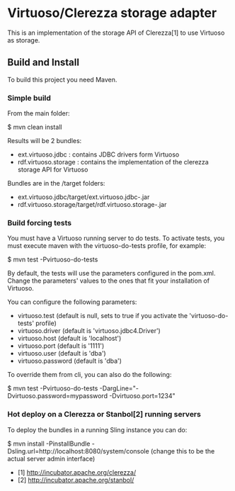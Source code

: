 # Virtuoso/Clerezza storage adapter

This is an implementation of the storage API of Clerezza[1] to use Virtuoso as storage.
 

## Build and Install
To build this project you need Maven. 

### Simple build
From the main folder:

 $ mvn clean install

Results will be 2 bundles:

* ext.virtuoso.jdbc : contains JDBC drivers form Virtuoso
* rdf.virtuoso.storage : contains the implementation of the clerezza storage API for Virtuoso

Bundles are in the /target folders:

* ext.virtuoso.jdbc/target/ext.virtuoso.jdbc-<version>.jar
* rdf.virtuoso.storage/target/rdf.virtuoso.storage-<version>.jar

### Build forcing tests
You must have a Virtuoso running server to do tests.
To activate tests, you must execute maven with the virtuoso-do-tests profile, for example:

 $ mvn test -Pvirtuoso-do-tests
 
By default, the tests will use the parameters configured in the pom.xml. Change the parameters' values to the ones that fit your installation of Virtuoso.

You can configure the following parameters:

* virtuoso.test (default is null, sets to true if you activate the 'virtuoso-do-tests' profile)
* virtuoso.driver (default is 'virtuoso.jdbc4.Driver')
* virtuoso.host (default is 'localhost')
* virtuoso.port (default is '1111')
* virtuoso.user (default is 'dba')
* virtuoso.password (default is 'dba')

To override them from cli, you can also do the following:

 $ mvn test -Pvirtuoso-do-tests -DargLine="-Dvirtuoso.password=mypassword -Dvirtuoso.port=1234"
 

### Hot deploy on a Clerezza or Stanbol[2] running servers

To deploy the bundles in a running Sling instance you can do:

 $ mvn install -PinstallBundle -Dsling.url=http://localhost:8080/system/console (change this to be the actual server admin interface)


* [1] http://incubator.apache.org/clerezza/
* [2] http://incubator.apache.org/stanbol/